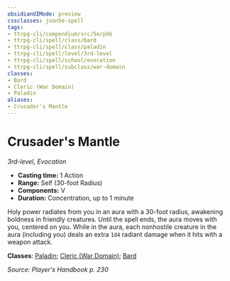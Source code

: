 ```yaml
---
obsidianUIMode: preview
cssclasses: json5e-spell
tags:
- ttrpg-cli/compendium/src/5e/phb
- ttrpg-cli/spell/class/bard
- ttrpg-cli/spell/class/paladin
- ttrpg-cli/spell/level/3rd-level
- ttrpg-cli/spell/school/evocation
- ttrpg-cli/spell/subclass/war-domain
classes:
- Bard
- Cleric (War Domain)
- Paladin
aliases:
- Crusader's Mantle
---
```

# Crusader's Mantle
*3rd-level, Evocation*  


- **Casting time:** 1 Action
- **Range:** Self (30-foot Radius)
- **Components:** V
- **Duration:** Concentration, up to 1 minute

Holy power radiates from you in an aura with a 30-foot radius, awakening boldness in friendly creatures. Until the spell ends, the aura moves with you, centered on you. While in the aura, each nonhostile creature in the aura (including you) deals an extra `1d4` radiant damage when it hits with a weapon attack.

**Classes**: [Paladin](/CLI/lists/list-spells-classes-paladin.md); [Cleric (War Domain)](/CLI/lists/list-spells-classes-cleric-war-domain.md); [Bard](/CLI/lists/list-spells-classes-bard.md)

*Source: Player's Handbook p. 230*